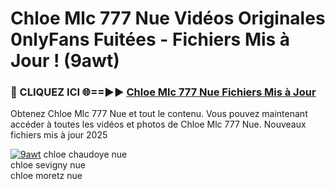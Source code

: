 # Chloe Mlc 777 Nue Vidéos Originales 0nlyFans Fuitées - Fichiers Mis à Jour ! (9awt)

<h3>🔴 CLIQUEZ ICI 🌐==►► <a href="https://tinyurl.com/2pmr4ezf" rel="nofollow">Chloe Mlc 777 Nue Fichiers Mis à Jour</a></h3>

Obtenez Chloe Mlc 777 Nue et tout le contenu. Vous pouvez maintenant accéder à toutes les vidéos et photos de Chloe Mlc 777 Nue. Nouveaux fichiers mis à jour 2025

[![9awt](https://i.imgur.com/6SNvagu.gif)](https://tinyurl.com/2pmr4ezf)
chloe chaudoye nue<br>
chloe sevigny nue<br>
chloe moretz nue